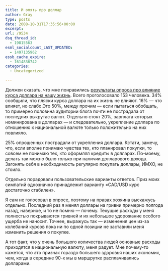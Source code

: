```yaml
---
title: И опять про доллар
author: Gray
type: posts
date: 2008-10-31T17:35:56+00:00
excerpt:
url: /9534
dsq_thread_id:
  - 19815563
esml_socialcount_LAST_UPDATED:
  - 1497135962
essb_cache_expire:
  - 1614836742
categories:
  - Uncategorized

---
```








Должен сказать, что мне понравились <a href="http://www.searchengines.ru/blog/archives/009531.html" target="_blank">результаты опроса про влияние курса доллара на нашу жизнь</a>. Всего проголосовало 153 человека. 34% сообщили, что пляски курса доллара на их жизнь не влияют. 16% &#8212; что влияет, но слабо.Это 50%, между прочим &#8212; если пытаться обобщать, то примерно половина аудитории блога почти не пострадала от последних выкрутас валют. Отдельно стоят 20%, зарплата которых номинирована в долларах &#8212; и следовательно, укрепление доллара по отношению к национальной валюте только положительно на них повлияло.

25% опрошенных пострадали от укрепления доллара. Кстати, замечу, что, если вполне понимаю чувства тех, кто планировал покупки, то совсем не понимаю тех, кто оформлял кредиты в долларах. По-моему, делать так можно было только при наличии долларового дохода. Загонять себя в необходимость регулярно покупать доллары, ИМХО, не стоило.

Отдельно порадовали пользовательские варианты ответов. Приз моих симпатий однозначно принадлежит варианту &#171;CAD/USD курс достаточно стабилен&#187;.

Я сам не голосовал в опросе, поэтому на правах хозяина выскажусь отдельно. Последний раз я менял доллары на гривни примерно полгода назад, наверное, и то не помню &#8212; почему. Текущие расходы у меня полностью покрываются гривней и их небольшое удорожание особого ущерба не наносит. Точнее, выражусь так &#8212; изменения цен из-за колебаний курсов пока ни по одной позиции не заставили меня изменить решения о покупке.

А тот факт, что у очень большого количества людей основные расходы приходятся в национальную валюту, меня радует. Мне почему-то кажется, что это признак гораздо большего здоровья наших экономик, чем, когда в середине 90-х мы в маршрутке расплачивались долларами.